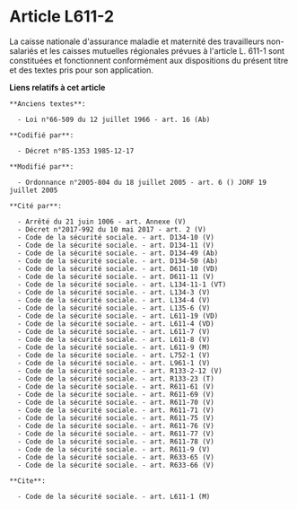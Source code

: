 # Article L611-2

La caisse nationale d'assurance maladie et maternité des travailleurs non-salariés et les caisses mutuelles régionales
prévues à l'article L. 611-1 sont constituées et fonctionnent conformément aux dispositions du présent titre et des textes
pris pour son application.

**Liens relatifs à cet article**

	**Anciens textes**:

	  - Loi n°66-509 du 12 juillet 1966 - art. 16 (Ab)

	**Codifié par**:

	  - Décret n°85-1353 1985-12-17

	**Modifié par**:

	  - Ordonnance n°2005-804 du 18 juillet 2005 - art. 6 () JORF 19 juillet 2005

	**Cité par**:

	  - Arrêté du 21 juin 1006 - art. Annexe (V)
	  - Décret n°2017-992 du 10 mai 2017 - art. 2 (V)
	  - Code de la sécurité sociale. - art. D134-10 (V)
	  - Code de la sécurité sociale. - art. D134-11 (V)
	  - Code de la sécurité sociale. - art. D134-49 (Ab)
	  - Code de la sécurité sociale. - art. D134-50 (Ab)
	  - Code de la sécurité sociale. - art. D611-10 (VD)
	  - Code de la sécurité sociale. - art. D611-11 (V)
	  - Code de la sécurité sociale. - art. L134-11-1 (VT)
	  - Code de la sécurité sociale. - art. L134-3 (V)
	  - Code de la sécurité sociale. - art. L134-4 (V)
	  - Code de la sécurité sociale. - art. L135-6 (V)
	  - Code de la sécurité sociale. - art. L611-19 (VD)
	  - Code de la sécurité sociale. - art. L611-4 (VD)
	  - Code de la sécurité sociale. - art. L611-7 (V)
	  - Code de la sécurité sociale. - art. L611-8 (V)
	  - Code de la sécurité sociale. - art. L611-9 (M)
	  - Code de la sécurité sociale. - art. L752-1 (V)
	  - Code de la sécurité sociale. - art. L961-1 (V)
	  - Code de la sécurité sociale. - art. R133-2-12 (V)
	  - Code de la sécurité sociale. - art. R133-23 (T)
	  - Code de la sécurité sociale. - art. R611-61 (V)
	  - Code de la sécurité sociale. - art. R611-69 (V)
	  - Code de la sécurité sociale. - art. R611-70 (V)
	  - Code de la sécurité sociale. - art. R611-71 (V)
	  - Code de la sécurité sociale. - art. R611-75 (V)
	  - Code de la sécurité sociale. - art. R611-76 (V)
	  - Code de la sécurité sociale. - art. R611-77 (V)
	  - Code de la sécurité sociale. - art. R611-78 (V)
	  - Code de la sécurité sociale. - art. R611-9 (V)
	  - Code de la sécurité sociale. - art. R633-65 (V)
	  - Code de la sécurité sociale. - art. R633-66 (V)

	**Cite**:

	  - Code de la sécurité sociale. - art. L611-1 (M)
